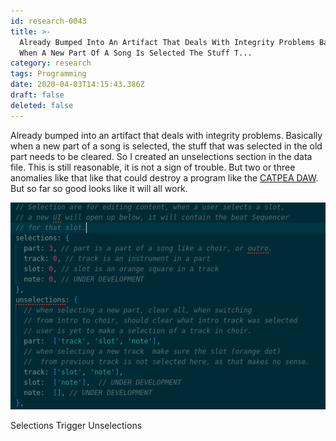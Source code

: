 ```yaml
---
id: research-0043
title: >-
  Already Bumped Into An Artifact That Deals With Integrity Problems Basically
  When A New Part Of A Song Is Selected The Stuff T...
category: research
tags: Programming
date: 2020-04-03T14:15:43.386Z
draft: false
deleted: false
---
```


Already bumped into an artifact that deals with integrity problems. Basically when a new part of a song is selected, the stuff that was selected in the old part needs to be cleared. So I created an unselections section in the data file. This is still reasonable, it is not a sign of trouble. But two or three anomalies like that like that could destroy a program like the [CATPEA DAW](http://catpea.com/daw). But so far so good looks like it will all work.

![Unselections](image/research-0043-unselections.png)

Selections Trigger Unselections
